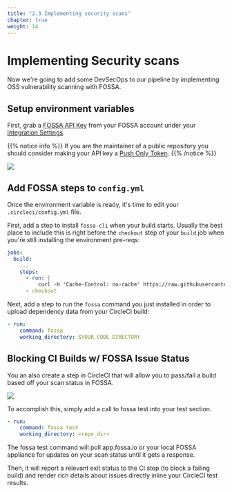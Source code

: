 ```yaml
---
title: "2.3 Implementing security scans"
chapter: true
weight: 14
---
```


# Implementing Security scans

Now we're going to add some DevSecOps to our pipeline by implementing OSS vulnerability scanning with FOSSA. 

## Setup environment variables

First, grab a [FOSSA API Key](https://docs.fossa.com/docs/api-reference) from your FOSSA account under your [Integration Settings](https://app.fossa.io/account/settings/integrations/api_tokens).

{{% notice info %}}
If you are the maintainer of a public repository you should consider making your API key a [Push Only Token](https://docs.fossa.com/docs/api-reference#section-push-only-api-token).
{{% /notice %}}

![](https://files.readme.io/7b30baf-Screen_Shot_2018-03-30_at_11.50.46_AM.png)

## Add FOSSA steps to `config.yml`

Once the environment variable is ready, it's time to edit your `.circleci/config.yml` file.

First, add a step to install `fossa-cli` when your build starts. Usually the best place to include this is right before the `checkout` step of your `build` job when you're still installing the environment pre-reqs:

```YAML
jobs:
  build:
    ...
    steps: 
      - run: |
          curl -H 'Cache-Control: no-cache' https://raw.githubusercontent.com/fossas/fossa-cli/master/install.sh | bash
      - checkout
```
Next, add a step to run the `fossa` command you just installed in order to upload dependency data from your CircleCI build:

```YAML
- run:
    command: fossa
    working_directory: $YOUR_CODE_DIRECTORY
```

## Blocking CI Builds w/ FOSSA Issue Status

You an also create a step in CircleCI that will allow you to pass/fail a build based off your scan status in FOSSA.

![](https://files.readme.io/07e7362-Screen_Shot_2018-03-30_at_12.02.25_PM.png)

To accomplish this, simply add a call to fossa test into your test section.

```YAML
- run:
    command: fossa test
    working_directory: <repo_dir>
```
The fossa test command will poll app.fossa.io or your local FOSSA appliance for updates on your scan status until it gets a response. 

Then, it will report a relevant exit status to the CI step (to block a failing build) and render rich details about issues directly inline your CircleCI test results.
